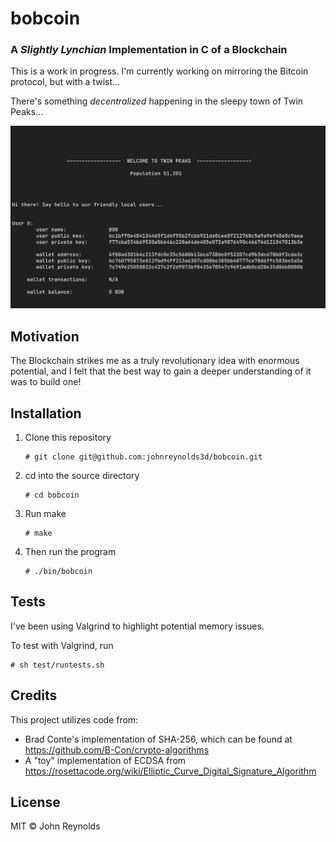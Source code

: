 # bobcoin

### A *Slightly Lynchian* Implementation in C of a Blockchain 

This is a work in progress. I'm currently working on mirroring the Bitcoin protocol, but with a twist...

There's something *decentralized* happening in the sleepy town of Twin Peaks... 

![Screenshot](/img/bobcoin.png?raw=true "")

## Motivation 

The Blockchain strikes me as a truly revolutionary idea with enormous potential, and I felt that the best way to gain a deeper understanding of it was to build one!

## Installation

  1. Clone this repository
     ```
     # git clone git@github.com:johnreynolds3d/bobcoin.git
     ```
  2. cd into the source directory
     ```
     # cd bobcoin
     ```
  3. Run make
     ```
     # make
     ```
  4. Then run the program
     ```
     # ./bin/bobcoin
     ```

## Tests

I've been using Valgrind to highlight potential memory issues. 

To test with Valgrind, run
```
# sh test/runtests.sh
```

## Credits

This project utilizes code from:
  * Brad Conte's implementation of SHA-256, which can be found at https://github.com/B-Con/crypto-algorithms
  * A "toy" implementation of ECDSA from https://rosettacode.org/wiki/Elliptic_Curve_Digital_Signature_Algorithm

## License

MIT &copy; John Reynolds
